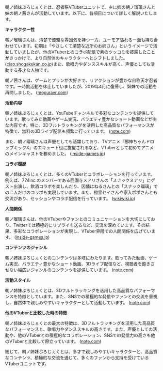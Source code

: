 朝ノ姉妹ぷろじぇくとは、忍者系VTuberユニットで、主に姉の朝ノ瑠璃さんと妹の朝ノ茜さんが活動しています。以下に、各項目について詳しく解説いたします。

**キャラクター性**

朝ノ瑠璃さんは、清楚で優雅な雰囲気を持つ一方、ユーモア溢れる一面も持ち合わせています。初期は「やさしくて清楚な近所のお姉さん」というイメージで活動していましたが、他のVTuberとのコラボ配信で素のツッコミを披露したことがきっかけで、より自然体のキャラクターへとシフトしました。 ([ciao.shogakukan.co.jp](https://ciao.shogakukan.co.jp/topics/148579/?utm_source=openai))また、歌唱力やダンススキルが高く、声優としても活動する多才な人物です。

朝ノ茜さんは、ゲームとプリンが大好きで、リアクションが豊かな自称天才忍者です。一時期活動を休止していましたが、2019年4月に復帰し、姉妹での活動を再開しました。 ([moguravr.com](https://www.moguravr.com/vtuber-asano-akane/?utm_source=openai))

**活動内容**

朝ノ姉妹ぷろじぇくとは、YouTubeチャンネルで多彩なコンテンツを提供しています。歌ってみた動画やゲーム実況、バラエティ豊かなショート動画などが主な内容です。特に、3Dフルトラッキングを活用した高品質なパフォーマンスが特徴で、無料の3Dライブ配信も頻繁に行っています。 ([note.com](https://note.com/siika_u63/n/n9d02ed522d3d?utm_source=openai))

また、朝ノ瑠璃さんは声優としても活躍しており、TVアニメ『邪神ちゃんドロップキックX』のエキュート役に抜擢されるなど、VTuberとして初めてアニメのメインキャストを務めました。 ([inside-games.jp](https://www.inside-games.jp/article/2021/10/30/135016.html?utm_source=openai))

**コラボ履歴**

朝ノ姉妹ぷろじぇくとは、多くのVTuberとコラボレーションを行っています。例えば、774inc.のメンバーである西園寺メアリさんの「スナックメアリ」にゲスト出演し、飲酒コラボを楽しんだり、因幡はねるさんとの「スナック瑠璃」での二人だけのコラボも実現しています。また、橙里セイさんや家入ポポさんとも交流があり、セッションやコラボ配信を行っています。 ([wikiwiki.jp](https://wikiwiki.jp/774inc/%E3%81%AA%E3%81%AA%E3%81%97%E3%81%84%E3%82%93%E3%81%8F%E8%AA%9E%E9%8C%B2%E9%9B%86/%E3%82%B3%E3%83%A9%E3%83%9C%E3%81%97%E3%81%A6%E3%81%8F%E3%82%8C%E3%81%9FVtuber?utm_source=openai))

**人間関係**

朝ノ瑠璃さんは、他のVTuberやファンとのコミュニケーションを大切にしており、Twitterでは積極的にリプライを送るなど、交流を深めています。その結果、多彩なコラボレーションが実現し、VTuber界隈での人間関係を広げています。 ([inside-games.jp](https://www.inside-games.jp/article/2021/10/30/135016.html?utm_source=openai))

**コンテンツのジャンル**

朝ノ姉妹ぷろじぇくとのコンテンツは多岐にわたります。歌ってみた動画、ゲーム実況、バラエティ豊かなショート動画、3Dライブ配信など、視聴者を飽きさせない幅広いジャンルのコンテンツを提供しています。 ([note.com](https://note.com/siika_u63/n/n9d02ed522d3d?utm_source=openai))

**活動スタイル**

朝ノ姉妹ぷろじぇくとは、3Dフルトラッキングを活用した高品質なパフォーマンスを特徴としています。また、SNSでの積極的な発信やファンとの交流を重視し、自然体で親しみやすいキャラクターとして活動しています。 ([note.com](https://note.com/siika_u63/n/n9d02ed522d3d?utm_source=openai))

**他のVTuberと比較した時の特徴**

朝ノ姉妹ぷろじぇくとの最大の特徴は、3Dフルトラッキングを活用した高品質なパフォーマンスと、歌唱力やダンススキルの高さです。また、声優としての活動や、他のVTuberとの積極的なコラボレーション、SNSでの発信力の高さも他のVTuberと比較して際立っています。 ([note.com](https://note.com/siika_u63/n/n9d02ed522d3d?utm_source=openai))

総じて、朝ノ姉妹ぷろじぇくとは、多才で親しみやすいキャラクターと、高品質なコンテンツ、積極的な交流を通じて、多くのファンから支持を受けているVTuberユニットです。 